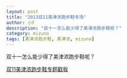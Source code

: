 ```yaml
---
layout: post
title: "2013双11美津浓跑步鞋专场"
author: 小F
description: "双十一怎么能少得了美津浓跑步鞋呢？"
category: mizuno
tags: [美津浓跑步鞋, 美津浓, mizuno]
---
```


双十一怎么能少得了美津浓跑步鞋呢？

[双11美津浓跑步鞋专题戳我](http://mizuno.tmall.com/p/rd728589.htm)